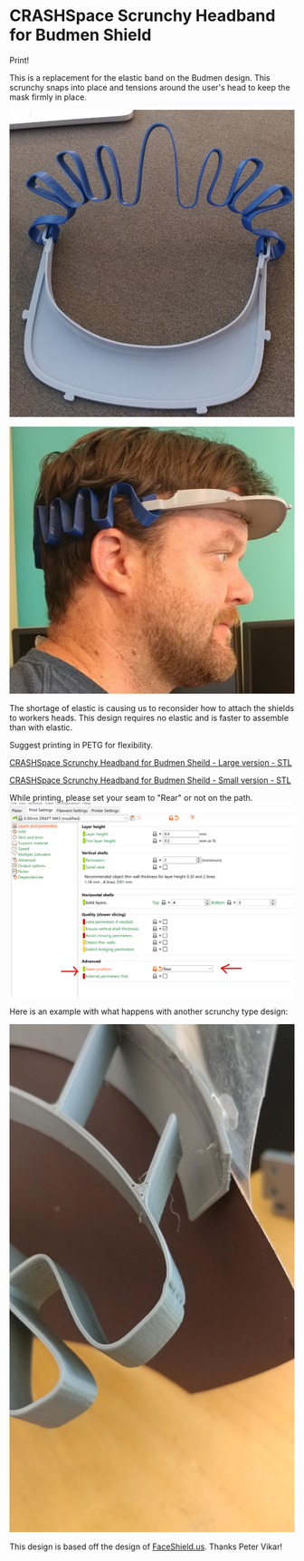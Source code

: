 # CRASHSpace Scrunchy Headband for Budmen Shield
Print!

This is a replacement for the elastic band on the Budmen design. This scrunchy snaps into place and tensions around the user's head to keep the mask firmly in place.

![CRASHSpace Scrunchy Headband](https://raw.githubusercontent.com/CRASHSpace/COVID-19-3dprints/master/images/CS_scrunchy_assem.png)

![CRASHSpace Scrunchy Headband](https://raw.githubusercontent.com/CRASHSpace/COVID-19-3dprints/master/images/CS_scrunchy_blue_kevin.png)

The shortage of elastic is causing us to reconsider how to attach the shields to workers heads. This design requires no elastic and is faster to assemble than with elastic.


Suggest printing in PETG for flexibility.

[CRASHSpace Scrunchy Headband for Budmen Sheild - Large version - STL](https://github.com/CRASHSpace/COVID-19-3dprints/raw/master/Face%20Shield/CRASHSpace%20Scrunchy%20Headband/Crashspace_scrunchy-Budmen-Largev1.STL)

[CRASHSpace Scrunchy Headband for Budmen Sheild - Small version - STL](https://github.com/CRASHSpace/COVID-19-3dprints/raw/master/Face%20Shield/CRASHSpace%20Scrunchy%20Headband/Crashspace_scrunchy-Budmen-Smallv1.STL)




While printing, please set your seam to "Rear" or not on the path. 
![Rear Seam](https://raw.githubusercontent.com/CRASHSpace/COVID-19-3dprints/master/images/scrunchy_seam.png)


Here is an example with what happens with another scrunchy type design:

![Weak Seam](https://raw.githubusercontent.com/CRASHSpace/COVID-19-3dprints/master/images/scrunchy-seam1.jpg)


This design is based off the design of [FaceShield.us](https://FaceShield.us). Thanks Peter Vikar!